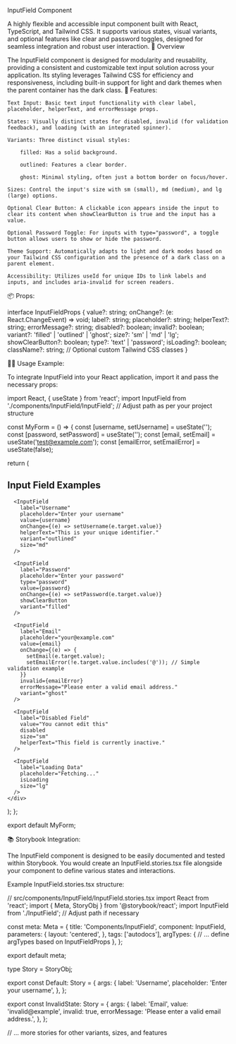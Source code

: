 InputField Component

A highly flexible and accessible input component built with React, TypeScript, and Tailwind CSS. It supports various states, visual variants, and optional features like clear and password toggles, designed for seamless integration and robust user interaction.
🚀 Overview

The InputField component is designed for modularity and reusability, providing a consistent and customizable text input solution across your application. Its styling leverages Tailwind CSS for efficiency and responsiveness, including built-in support for light and dark themes when the parent container has the dark class.
🧩 Features:

    Text Input: Basic text input functionality with clear label, placeholder, helperText, and errorMessage props.

    States: Visually distinct states for disabled, invalid (for validation feedback), and loading (with an integrated spinner).

    Variants: Three distinct visual styles:

        filled: Has a solid background.

        outlined: Features a clear border.

        ghost: Minimal styling, often just a bottom border on focus/hover.

    Sizes: Control the input's size with sm (small), md (medium), and lg (large) options.

    Optional Clear Button: A clickable icon appears inside the input to clear its content when showClearButton is true and the input has a value.

    Optional Password Toggle: For inputs with type="password", a toggle button allows users to show or hide the password.

    Theme Support: Automatically adapts to light and dark modes based on your Tailwind CSS configuration and the presence of a dark class on a parent element.

    Accessibility: Utilizes useId for unique IDs to link labels and inputs, and includes aria-invalid for screen readers.

📦 Props:

interface InputFieldProps {
  value?: string;
  onChange?: (e: React.ChangeEvent<HTMLInputElement>) => void;
  label?: string;
  placeholder?: string;
  helperText?: string;
  errorMessage?: string;
  disabled?: boolean;
  invalid?: boolean;
  variant?: 'filled' | 'outlined' | 'ghost';
  size?: 'sm' | 'md' | 'lg';
  showClearButton?: boolean;
  type?: 'text' | 'password';
  isLoading?: boolean;
  className?: string; // Optional custom Tailwind CSS classes
}

🧑‍💻 Usage Example:

To integrate InputField into your React application, import it and pass the necessary props:

import React, { useState } from 'react';
import InputField from './components/InputField/InputField'; // Adjust path as per your project structure

const MyForm = () => {
  const [username, setUsername] = useState('');
  const [password, setPassword] = useState('');
  const [email, setEmail] = useState('test@example.com');
  const [emailError, setEmailError] = useState(false);

  return (
    <div className="p-4 space-y-4 bg-white dark:bg-gray-900 rounded-lg shadow-md">
      <h2 className="text-2xl font-bold text-gray-800 dark:text-white mb-6">Input Field Examples</h2>

      <InputField
        label="Username"
        placeholder="Enter your username"
        value={username}
        onChange={(e) => setUsername(e.target.value)}
        helperText="This is your unique identifier."
        variant="outlined"
        size="md"
      />

      <InputField
        label="Password"
        placeholder="Enter your password"
        type="password"
        value={password}
        onChange={(e) => setPassword(e.target.value)}
        showClearButton
        variant="filled"
      />

      <InputField
        label="Email"
        placeholder="your@example.com"
        value={email}
        onChange={(e) => {
          setEmail(e.target.value);
          setEmailError(!e.target.value.includes('@')); // Simple validation example
        }}
        invalid={emailError}
        errorMessage="Please enter a valid email address."
        variant="ghost"
      />

      <InputField
        label="Disabled Field"
        value="You cannot edit this"
        disabled
        size="sm"
        helperText="This field is currently inactive."
      />

      <InputField
        label="Loading Data"
        placeholder="Fetching..."
        isLoading
        size="lg"
      />
    </div>
  );
};

export default MyForm;

📚 Storybook Integration:

The InputField component is designed to be easily documented and tested within Storybook. You would create an InputField.stories.tsx file alongside your component to define various states and interactions.

Example InputField.stories.tsx structure:

// src/components/InputField/InputField.stories.tsx
import React from 'react';
import { Meta, StoryObj } from '@storybook/react';
import InputField from './InputField'; // Adjust path if necessary

const meta: Meta<typeof InputField> = {
  title: 'Components/InputField',
  component: InputField,
  parameters: {
    layout: 'centered',
  },
  tags: ['autodocs'],
  argTypes: {
    // ... define argTypes based on InputFieldProps
  },
};

export default meta;

type Story = StoryObj<typeof InputField>;

export const Default: Story = {
  args: {
    label: 'Username',
    placeholder: 'Enter your username',
  },
};

export const InvalidState: Story = {
  args: {
    label: 'Email',
    value: 'invalid@example',
    invalid: true,
    errorMessage: 'Please enter a valid email address.',
  },
};

// ... more stories for other variants, sizes, and features

